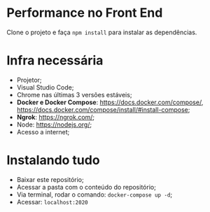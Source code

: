 # Performance no Front End

Clone o projeto e faça `npm install` para instalar as dependências.

# Infra necessária

- Projetor;
- Visual Studio Code;
- Chrome nas últimas 3 versões estáveis;
- **Docker e Docker Compose**: https://docs.docker.com/compose/, https://docs.docker.com/compose/install/#install-compose;
- **Ngrok**: https://ngrok.com/;
- Node: https://nodejs.org/;
- Acesso a internet;

# Instalando tudo

- Baixar este repositório;
- Acessar a pasta com o conteúdo do repositório;
- Via terminal, rodar o comando: `docker-compose up -d`;
- Acessar: `localhost:2020`
